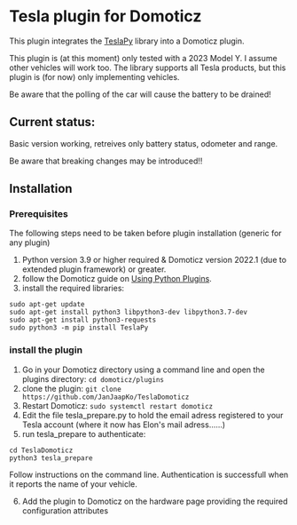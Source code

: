 # Tesla plugin for Domoticz
This plugin integrates the [TeslaPy](https://github.com/tdorssers/TeslaPy) library into a Domoticz plugin.

This plugin is (at this moment) only tested with a 2023 Model Y. I assume other vehicles will work too. The library supports all Tesla products, but this plugin is (for now) only implementing vehicles.

Be aware that the polling of the car will cause the battery to be drained!

## Current status:
Basic version working, retreives only battery status, odometer and range.

Be aware that breaking changes may be introduced!!

## Installation

### Prerequisites
The following steps need to be taken before plugin installation (generic for any plugin)
1. Python version 3.9 or higher required & Domoticz version 2022.1 (due to extended plugin framework) or greater. 
2. follow the Domoticz guide on [Using Python Plugins](https://www.domoticz.com/wiki/Using_Python_plugins).
3. install the required libraries:
```
sudo apt-get update
sudo apt-get install python3 libpython3-dev libpython3.7-dev
sudo apt-get install python3-requests
sudo python3 -m pip install TeslaPy
```
### install the plugin
1. Go in your Domoticz directory using a command line and open the plugins directory:
 ```cd domoticz/plugins```
2. clone the plugin:
 ```git clone https://github.com/JanJaapKo/TeslaDomoticz```
3. Restart Domoticz:
 ```sudo systemctl restart domoticz```
4. Edit the file tesla_prepare.py to hold the email adress registered to your Tesla account (where it now has Elon's mail adress......)
5. run tesla_prepare to authenticate:
 ```
cd TeslaDomoticz
python3 tesla_prepare
```

 Follow instructions on the command line. Authentication is successfull when it reports the name of your vehicle.
 
 6. Add the plugin to Domoticz on the hardware page providing the required configuration attributes
 

